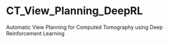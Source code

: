 # CT_View_Planning_DeepRL
Automatic View Planning for Computed Tomography using Deep Reinforcement Learning
